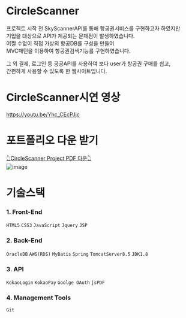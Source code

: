 # CircleScanner
프로젝트 시작 전 SkyScannerAPI를 통해 항공권서비스를 구현하고자 하였지만<br>
기업을 대상으로 API가 제공되는 문제점이 발생하였습니다.<br>
어쩔 수없이 직접 가상의 항공DB를 구성을 만들어<br>
MVC패턴을 이용하여 항공권검색기능를 구현하였습니다.<br>

그 외 결제, 로그인 등 공공API를 사용하여 보다 user가 항공권 구매를 쉽고,<br>
간편하게 사용할 수 있도록 한 웹사이트입니다.

# CircleScanner시연 영상 
https://youtu.be/Yhc_CEcPJjc

# 포트폴리오 다운 받기
<a href="https://github.com/rim-D/201012-201207_CircleScanner/files/5852896/201012-201207_CircleScanner_jsp_Spring.pdf">👆CircleScanner Project PDF 다운👆</a><br>
![image](https://user-images.githubusercontent.com/48913713/105430701-6fc60e80-5c97-11eb-9952-f1e9e1b59f3f.png)


# 기술스택
### 1. Front-End
`HTML5` `CSS3` `JavaScript` `Jquery` `JSP`

### 2. Back-End
`OracleDB` `AWS(RDS)` `MyBatis` `Spring` `TomcatServer8.5` `JDK1.8`

### 3. API
`KokaoLogin` `KokaoPay` `Goolge OAuth` `jsPDF`

### 4. Management Tools
`Git`
